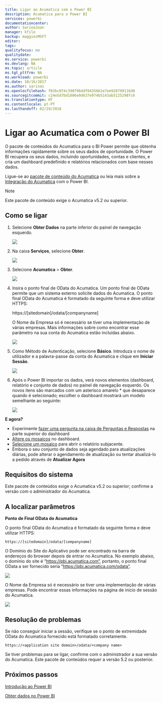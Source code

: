 ```yaml
---
title: Ligar ao Acumatica com o Power BI
description: Acumatica para o Power BI
services: powerbi
documentationcenter: 
author: SarinaJoan
manager: kfile
backup: maggiesMSFT
editor: 
tags: 
qualityfocus: no
qualitydate: 
ms.service: powerbi
ms.devlang: NA
ms.topic: article
ms.tgt_pltfrm: NA
ms.workload: powerbi
ms.date: 10/16/2017
ms.author: sarinas
ms.openlocfilehash: f03bc074c398796ddf0435662e7ee928799116d0
ms.sourcegitcommit: c24e5d7bd1806e0d637e974b5143ab5125298fc6
ms.translationtype: HT
ms.contentlocale: pt-PT
ms.lasthandoff: 02/19/2018
---
```

# <a name="connect-to-acumatica-with-power-bi"></a>Ligar ao Acumatica com o Power BI
O pacote de conteúdos do Acumatica para o BI Power permite que obtenha informações rapidamente sobre os seus dados de oportunidade. O Power BI recupera os seus dados, incluindo oportunidades, contas e clientes, e cria um dashboard predefinido e relatórios relacionados com base nesses dados.

Ligue-se ao [pacote de conteúdo do Acumatica](https://app.powerbi.com/getdata/services/acumatica) ou leia mais sobre a [Integração do Acumatica](https://powerbi.microsoft.com/integrations/acumatica) com o Power BI.

>[!NOTE]
>Este pacote de conteúdo exige o Acumatica v5.2 ou superior.

## <a name="how-to-connect"></a>Como se ligar
1. Selecione **Obter Dados** na parte inferior do painel de navegação esquerdo.
   
   ![](media/service-connect-to-acumatica/getdata3.png)
2. Na caixa **Serviços**, selecione **Obter**.
   
   ![](media/service-connect-to-acumatica/getdata2.png)
3. Selecione **Acumatica** \> **Obter**.
   
   ![](media/service-connect-to-acumatica/acumatica.png)
4. Insira o ponto final de OData do Acumatica. Um ponto final de OData permite que um sistema externo solicite dados do Acumatica. O ponto final OData do Acumatica é formatado da seguinte forma e deve utilizar HTTPS:
   
     https://[sitedomain]/odata/[companyname]
   
   O Nome da Empresa só é necessário se tiver uma implementação de várias empresas. Mais informações sobre como encontrar esse parâmetro na sua conta do Acumatica estão incluídas abaixo.
   
   ![](media/service-connect-to-acumatica/parameters.png)
5. Como Método de Autenticação, selecione **Básico**. Introduza o nome de utilizador e a palavra-passe da conta do Acumatica e clique em **Iniciar Sessão**.
   
    ![](media/service-connect-to-acumatica/creds2.png)
6. Após o Power BI importar os dados, verá novos elementos (dashboard, relatório e conjunto de dados) no painel de navegação esquerdo. Os novos itens são marcados com um asterisco amarelo \* que desaparece quando é selecionado; escolher o dashboard mostrará um modelo semelhante ao seguinte:
   
    ![](media/service-connect-to-acumatica/dashboard.png)

**E agora?**

* Experimente [fazer uma pergunta na caixa de Perguntas e Respostas](power-bi-q-and-a.md) na parte superior do dashboard
* [Altere os mosaicos](service-dashboard-edit-tile.md) no dashboard.
* [Selecione um mosaico](service-dashboard-tiles.md) para abrir o relatório subjacente.
* Embora o seu conjunto de dados seja agendado para atualizações diárias, pode alterar o agendamento de atualização ou tentar atualizá-lo a pedido através de **Atualizar Agora**

## <a name="system-requirements"></a>Requisitos do sistema
Este pacote de conteúdos exige o Acumatica v5.2 ou superior; confirme a versão com o administrador do Acumatica.

## <a name="finding-parameters"></a>A localizar parâmetros
**Ponto de Final OData do Acumatica**

O ponto final OData do Acumatica é formatado da seguinte forma e deve utilizar HTTPS:

    https://[sitedomain]/odata/[companyname]

O Domínio do Site do Aplicativo pode ser encontrado na barra de endereços do browser depois de entrar no Acumatica. No exemplo abaixo, o domínio do site é “https://pbi.acumatica.com”, portanto, o ponto final OData a ser fornecido seria “https://pbi.acumatica.com/odata”.

 ![](media/service-connect-to-acumatica/url.png)

O Nome da Empresa só é necessário se tiver uma implementação de várias empresas. Pode encontrar essas informações na página de início de sessão do Acumatica.

![](media/service-connect-to-acumatica/signin2.png)

## <a name="troubleshooting"></a>Resolução de problemas
Se não conseguir iniciar a sessão, verifique se o ponto de extremidade OData do Acumatica fornecido está formatado corretamente.

    https://<application site domain>/odata/<company name>

Se tiver problemas para se ligar, confirme com o administrador a sua versão do Acumatica. Este pacote de conteúdos requer a versão 5.2 ou posterior.

## <a name="next-steps"></a>Próximos passos
[Introdução ao Power BI](service-get-started.md)

[Obter dados no Power BI](service-get-data.md)

